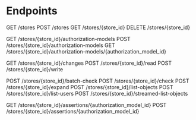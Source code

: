 # Endpoints

GET /stores
POST /stores
GET /stores/{store_id}
DELETE /stores/{store_id}

GET /stores/{store_id}/authorization-models
POST /stores/{store_id}/authorization-models
GET /stores/{store_id}/authorization-models/{authorization_model_id}

GET /stores/{store_id}/changes
POST /stores/{store_id}/read
POST /stores/{store_id}/write

POST /stores/{store_id}/batch-check
POST /stores/{store_id}/check
POST /stores/{store_id}/expand
POST /stores/{store_id}/list-objects
POST /stores/{store_id}/list-users
POST /stores/{store_id}/streamed-list-objects

GET /stores/{store_id}/assertions/{authorization_model_id}
POST /stores/{store_id}/assertions/{authorization_model_id}
